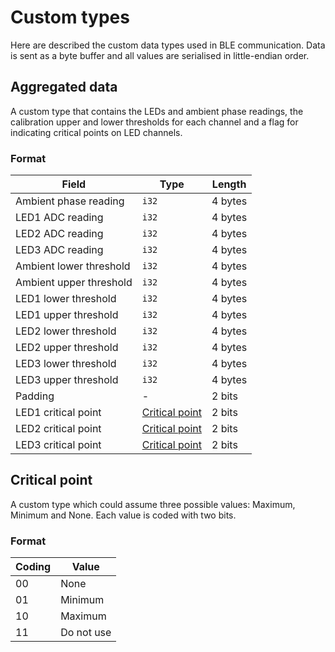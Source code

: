 # Custom types

Here are described the custom data types used in BLE communication. Data is sent as a byte buffer and all values are serialised in little-endian order.

## Aggregated data

A custom type that contains the LEDs and ambient phase readings, the calibration upper and lower thresholds for each channel and a flag for indicating critical points on LED channels.

### Format

| Field                   | Type                              | Length  |
|-------------------------|-----------------------------------|---------|
| Ambient phase reading   | `i32`                             | 4 bytes |
| LED1 ADC reading        | `i32`                             | 4 bytes |
| LED2 ADC reading        | `i32`                             | 4 bytes |
| LED3 ADC reading        | `i32`                             | 4 bytes |
| Ambient lower threshold | `i32`                             | 4 bytes |
| Ambient upper threshold | `i32`                             | 4 bytes |
| LED1 lower threshold    | `i32`                             | 4 bytes |
| LED1 upper threshold    | `i32`                             | 4 bytes |
| LED2 lower threshold    | `i32`                             | 4 bytes |
| LED2 upper threshold    | `i32`                             | 4 bytes |
| LED3 lower threshold    | `i32`                             | 4 bytes |
| LED3 upper threshold    | `i32`                             | 4 bytes |
| Padding                 | -                                 | 2 bits  |
| LED1 critical point     | [Critical point](#critical-point) | 2 bits  |
| LED2 critical point     | [Critical point](#critical-point) | 2 bits  |
| LED3 critical point     | [Critical point](#critical-point) | 2 bits  |

## Critical point

A custom type which could assume three possible values: Maximum, Minimum and None.
Each value is coded with two bits.

### Format

| Coding | Value      |
|--------|------------|
| 00     | None       |
| 01     | Minimum    |
| 10     | Maximum    |
| 11     | Do not use |

